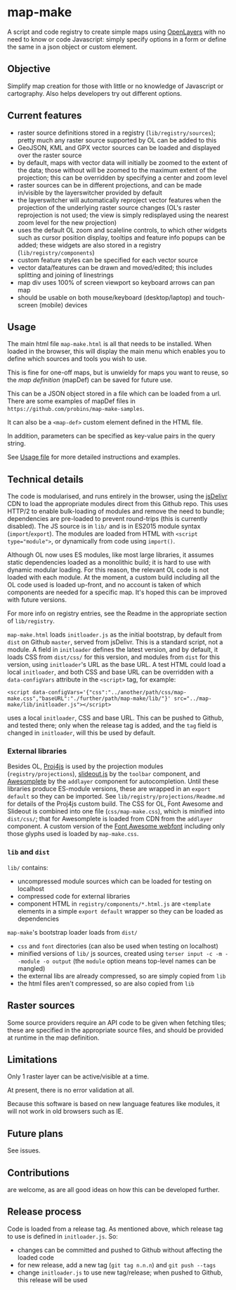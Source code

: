 # map-make

A script and code registry to create simple maps using [OpenLayers](http://www.openlayers.org) with no need to know or code Javascript: simply specify options in a form or define the same in a json object or custom element.

## Objective

Simplify map creation for those with little or no knowledge of Javascript or cartography.
Also helps developers try out different options.

## Current features

- raster source definitions stored in a registry (`lib/registry/sources`); pretty much any raster source supported by OL can be added to this
- GeoJSON, KML and GPX vector sources can be loaded and displayed over the raster source
- by default, maps with vector data will initially be zoomed to the extent of the data;
  those without will be zoomed to the maximum extent of the projection;
  this can be overridden by specifying a center and zoom level
- raster sources can be in different projections, and can be made in/visible by the layerswitcher provided by default
- the layerswitcher will automatically reproject vector features when the projection of the underlying raster source changes (OL's raster reprojection is not used; the view is simply redisplayed using the nearest zoom level for the new projection)
- uses the default OL zoom and scaleline controls, to which other widgets such as cursor position display, tooltips and feature info popups can be added; these widgets are also stored in a registry (`lib/registry/components`)
- custom feature styles can be specified for each vector source
- vector data/features can be drawn and moved/edited; this includes splitting and joining of linestrings
- map div uses 100% of screen viewport so keyboard arrows can pan map
- should be usable on both mouse/keyboard (desktop/laptop) and touch-screen (mobile) devices

## Usage

The main html file `map-make.html` is all that needs to be installed. When loaded in the browser, this will display the main menu which enables you to define which sources and tools you wish to use.

This is fine for one-off maps, but is unwieldy for maps you want to reuse, so the *map definition* (mapDef) can be saved for future use.

This can be a JSON object stored in a file which can be loaded from a url. There are some examples of mapDef files in `https://github.com/probins/map-make-samples`.

It can also be a `<map-def>` custom element defined in the HTML file.

In addition, parameters can be specified as key-value pairs in the query string.

See [Usage file](usage.md) for more detailed instructions and examples.

## Technical details

The code is modularised, and runs entirely in the browser, using the [jsDelivr](https://cdn.jsdelivr.net/) CDN to load the appropriate modules direct from this Github repo. This uses HTTP/2 to enable bulk-loading of modules and remove the need to bundle; dependencies are pre-loaded to prevent round-trips (this is currently disabled). The JS source is in `lib/` and is in ES2015 module syntax (`import`/`export`). The modules are loaded from HTML with `<script type="module">`, or dynamically from code using `import()`.

Although OL now uses ES modules, like most large libraries, it assumes static dependencies loaded as a monolithic build; it is hard to use with dynamic modular loading. For this reason, the relevant OL code is not loaded with each module. At the moment, a custom build including all the OL code used is loaded up-front, and no account is taken of which components are needed for a specific map. It's hoped this can be improved with future versions.

For more info on registry entries, see the Readme in the appropriate section of `lib/registry`.

`map-make.html` loads `initloader.js` as the initial bootstrap, by default from `dist` on Github `master`, served from jsDelivr. This is a standard script, not a module. A field in `initloader` defines the latest version, and by default, it loads CSS from `dist/css/` for this version, and modules from `dist` for this version, using `initloader`'s URL as the base URL. A test HTML could load a local `initloader`, and both CSS and base URL can be overridden with a `data-configVars` attribute in the `<script>` tag, for example:

    <script data-configVars='{"css":"../another/path/css/map-make.css","baseURL":"./further/path/map-make/lib/"}' src="../map-make/lib/initloader.js"></script>

uses a local `initloader`, CSS and base URL. This can be pushed to Github, and tested there; only when the release tag is added, and the `tag` field is changed in `initloader`, will this be used by default.

### External libraries
Besides OL, [Proj4js](http://proj4js.org/) is used by the projection modules (`registry/projections`), [slideout.js](https://mango.github.io/slideout/) by the `toolbar` component, and [Awesomplete](https://leaverou.github.io/awesomplete/) by the `addlayer` component for autocompletion. Until these libraries produce ES-module versions, these are wrapped in an `export default` so they can be imported. See `lib/registry/projections/Readme.md` for details of the Proj4js custom build. The CSS for OL, Font Awesome and Slideout is combined into one file (`css/map-make.css`), which is minified into `dist/css/`; that for Awesomplete is loaded from CDN from the `addlayer` component. A custom version of the [Font Awesome webfont](http://fontawesome.io/) including only those glyphs used is loaded by `map-make.css`.

### `lib` and `dist`
`lib/` contains:
* uncompressed module sources which can be loaded for testing on localhost
* compressed code for external libraries
* component HTML in `registry/components/*.html.js` are `<template` elements in a simple `export default` wrapper so they can be loaded as dependencies

`map-make`'s bootstrap loader loads from `dist/`
* `css` and `font` directories (can also be used when testing on localhost)
* minified versions of `lib/` js sources, created using `terser input -c -m --module -o output` (the `module` option means top-level names can be mangled)
* the external libs are already compressed, so are simply copied from `lib`
* the html files aren't compressed, so are also copied from `lib`

## Raster sources
Some source providers require an API code to be given when fetching tiles; these are specified in the appropriate source files, and should be provided at runtime in the map definition.

## Limitations

Only 1 raster layer can be active/visible at a time.

At present, there is no error validation at all.

Because this software is based on new language features like modules, it will not work in old browsers such as IE.

## Future plans

See issues.

## Contributions

are welcome, as are all good ideas on how this can be developed further.

## Release process
Code is loaded from a release tag. As mentioned above, which release tag to use is defined in `initloader.js`. So:
- changes can be committed and pushed to Github without affecting the loaded code
- for new release, add a new tag (`git tag n.n.n`) and `git push --tags`
- change `initloader.js` to use new tag/release; when pushed to Github, this release will be used
